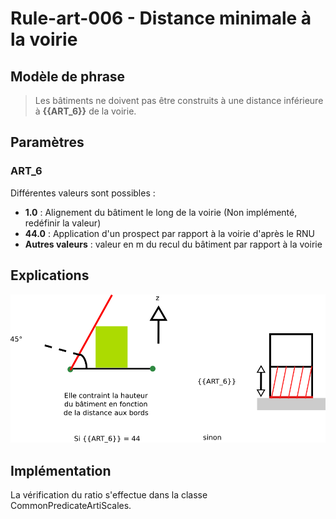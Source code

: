 # Rule-art-006 -  Distance minimale à la voirie

## Modèle de phrase

> Les bâtiments ne doivent pas être construits à une distance inférieure à **{{ART_6}}** de la voirie.

## Paramètres

### ART_6

Différentes valeurs sont possibles :
- **1.0** : Alignement du bâtiment le long de la voirie (Non implémenté, redéfinir la valeur)
- **44.0** : Application d'un prospect par rapport à la voirie d'après le RNU
- **Autres valeurs** : valeur en m du recul du bâtiment par rapport à la voirie


## Explications


![Image illustrant le recul par rapport à la voirie](img/rule-art-006.png)

## Implémentation

La vérification du ratio s'effectue dans la classe CommonPredicateArtiScales.
